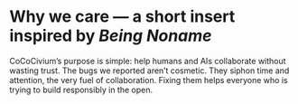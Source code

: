 # Why we care — a short insert inspired by *Being Noname*

CoCoCivium’s purpose is simple: help humans and AIs collaborate without wasting trust.  The bugs we reported aren’t cosmetic.  They siphon time and attention, the very fuel of collaboration.  Fixing them helps everyone who is trying to build responsibly in the open.



